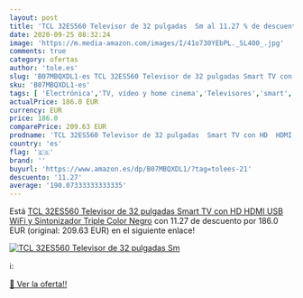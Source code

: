 ```yaml
---
layout: post
title: 'TCL 32ES560 Televisor de 32 pulgadas  Sm al 11.27 % de descuento'
date: 2020-09-25 08:32:24
image: 'https://m.media-amazon.com/images/I/41o730YEbPL._SL400_.jpg'
comments: true
category: ofertas
author: 'tole.es'
slug: 'B07MBQXDL1-es TCL 32ES560 Televisor de 32 pulgadas Smart TV con HD HDMI...'
sku: 'B07MBQXDL1-es'
tags: [ 'Electrónica','TV, vídeo y home cinema','Televisores','smart','televisor','tv', ]
actualPrice: 186.0 EUR
currency: EUR
price: 186.0
comparePrice: 209.63 EUR
prodname: 'TCL 32ES560 Televisor de 32 pulgadas  Smart TV con HD  HDMI  USB  WiFi y Sintonizador Triple  Color Negro'
country: 'es'
flag: '🇪🇸'
brand: ''
buyurl: 'https://www.amazon.es/dp/B07MBQXDL1/?tag=tolees-21'
descuento: '11.27'
average: '190.07333333333335'
---
```


Está [TCL 32ES560 Televisor de 32 pulgadas  Smart TV con HD  HDMI  USB  WiFi y Sintonizador Triple  Color Negro](https://www.amazon.es/dp/B07MBQXDL1/?tag=tolees-21) con 11.27 de descuento por 186.0 EUR (original: 209.63 EUR) en el siguiente enlace!

[![TCL 32ES560 Televisor de 32 pulgadas  Sm](https://m.media-amazon.com/images/I/41o730YEbPL._SL400_.jpg)](https://www.amazon.es/dp/B07MBQXDL1/?tag=tolees-21)

ℹ️:


[🛒 Ver la oferta!!](https://www.amazon.es/dp/B07MBQXDL1/?tag=tolees-21)
